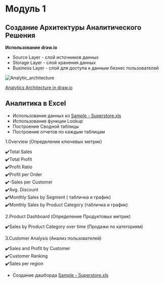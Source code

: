 Модуль 1
=====================

Создание Архитектуры Аналитического Решения
---------------------

**Использование draw.io**
- Source Layer - слой источников данных
- Storage Layer - слой хранения данных
- Business Layer - слой для доступа к данным бизнес пользователей

![Analytic_architecture](https://user-images.githubusercontent.com/87261879/129488880-2a6935b2-b1cc-40b3-a0e5-9611d48b0264.png)

[Analytics Architecture in draw.io](<https://drive.google.com/file/d/1qJ0XnQ0XAWjaWx38HzEvx_iuY7FHiPWc/view?usp=sharing>)

Аналитика в Excel
---------------------

  - Использование данных из [Sample - Superstore.xls](https://github.com/abai-rocket/DE-101/blob/main/Module%201/Superstore%20Dashboard.xlsx)        
  - Использование функции Lookup  
  - Построение Сводной таблицы    
  - Построение отчетов по каждым таблицам   

  1.Overview (Определение ключевых метрик)  

  :heavy_check_mark:Total Sales  
  :heavy_check_mark:Total Profit  
  :heavy_check_mark:Profit Ratio  
  :heavy_check_mark:Profit per Order  
  :heavy_check_mark:-Sales per Customer    
  :heavy_check_mark:Avg. Discount  
  :heavy_check_mark:Monthly Sales by Segment ( табличка и график)  
  :heavy_check_mark:Monthly Sales by Product Category (табличка и график) 

2.Product Dashboard (Определение Продуктовых метрик)

:heavy_check_mark:Sales by Product Category over time (Продажи по категориям) 

3.Customer Analysis (Анализ пользователей) 

:heavy_check_mark:Sales and Profit by Customer  
:heavy_check_mark:Customer Ranking  
:heavy_check_mark:Sales per region  


- Создание дашборда [Sample - Superstore.xls](https://github.com/abai-rocket/DE-101/blob/main/Module%201/Superstore%20Dashboard.xlsx)  
 



